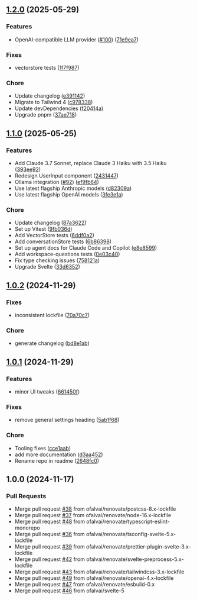 
<a name="1.2.0"></a>
## [1.2.0](https://github.com/ofalvai/obsidian-llm-plugin/compare/1.1.0...1.2.0) (2025-05-29)

### Features

* OpenAI-compatible LLM provider ([#100](https://github.com/ofalvai/obsidian-llm-plugin/issues/100)) ([71e9ea7](https://github.com/ofalvai/obsidian-llm-plugin/commit/71e9ea7cbecf4930020d096ad05bccad6de6e785))

### Fixes

* vectorstore tests ([1f7f987](https://github.com/ofalvai/obsidian-llm-plugin/commit/1f7f987a9a6c66f814bcd7f17c45f0f50dc2fef8))

### Chore

* Update changelog ([e391142](https://github.com/ofalvai/obsidian-llm-plugin/commit/e391142378223363307f042ed418f6dbac3c12cb))
* Migrate to Tailwind 4 ([c978338](https://github.com/ofalvai/obsidian-llm-plugin/commit/c9783384515f0731e482cf3d4a85777b38eb32d2))
* Update devDependencies ([f20414a](https://github.com/ofalvai/obsidian-llm-plugin/commit/f20414ad7141aa013254765f104dc317f2bcdbef))
* Upgrade pnpm ([37ae718](https://github.com/ofalvai/obsidian-llm-plugin/commit/37ae7185aa14dbded58fca47f958fdfa879caab7))


<a name="1.1.0"></a>
## [1.1.0](https://github.com/ofalvai/obsidian-llm-plugin/compare/1.0.2...1.1.0) (2025-05-25)

### Features

* Add Claude 3.7 Sonnet, replace Claude 3 Haiku with 3.5 Haiku ([393ee92](https://github.com/ofalvai/obsidian-llm-plugin/commit/393ee9297515b77126384e7418bd6bcdef74e553))
* Redesign UserInput component ([2431447](https://github.com/ofalvai/obsidian-llm-plugin/commit/2431447e29f111a0fed6e8bacdccffc4bf6411cc))
* Ollama integration ([#92](https://github.com/ofalvai/obsidian-llm-plugin/issues/92)) ([ef9fb64](https://github.com/ofalvai/obsidian-llm-plugin/commit/ef9fb64192bb071cf5e65c437a0fffb6163c819a))
* Use latest flagship Anthropic models ([d82309a](https://github.com/ofalvai/obsidian-llm-plugin/commit/d82309adfe13f7497fc30b98fabe4d8b74cfa6ab))
* Use latest flagship OpenAI models ([3fe3e1a](https://github.com/ofalvai/obsidian-llm-plugin/commit/3fe3e1a516b87b3ad0c1b556691cf78d89cb7594))

### Chore

* Update changelog ([87a3622](https://github.com/ofalvai/obsidian-llm-plugin/commit/87a3622a2f49cb66383e2b0b59274884c02b26e9))
* Set up Vitest ([9fb036d](https://github.com/ofalvai/obsidian-llm-plugin/commit/9fb036db20ee23714e3f8d2172aadf006d2b6a0e))
* Add VectorStore tests ([6ddf0a2](https://github.com/ofalvai/obsidian-llm-plugin/commit/6ddf0a2bf8277d97570c66b641d7e25bc9bf16dc))
* Add conversationStore tests ([6b86398](https://github.com/ofalvai/obsidian-llm-plugin/commit/6b86398d887b82bdccb398964514a3735654c7cf))
* Set up agent docs for Claude Code and Copilot ([e8e8599](https://github.com/ofalvai/obsidian-llm-plugin/commit/e8e85999c57d4f55c4bf8881c4a723610576490e))
* Add workspace-questions tests ([0e03c40](https://github.com/ofalvai/obsidian-llm-plugin/commit/0e03c40b86c741a452e77b0c8cf5064eeedd9400))
* Fix type checking issues ([758121a](https://github.com/ofalvai/obsidian-llm-plugin/commit/758121aff3df539d270196fafb39d7b36e9e48b4))
* Upgrade Svelte ([33d6352](https://github.com/ofalvai/obsidian-llm-plugin/commit/33d63525192cd51f243e43eb06e6ad7fbffd81e9))


<a name="1.0.2"></a>
## [1.0.2](https://github.com/ofalvai/obsidian-llm-plugin/compare/1.0.1...1.0.2) (2024-11-29)

### Fixes

* inconsistent lockfile ([70a70c7](https://github.com/ofalvai/obsidian-llm-plugin/commit/70a70c73ddf7a946ccef1a80bf8539969b8edaf5))

### Chore

* generate changelog ([bd8e1ab](https://github.com/ofalvai/obsidian-llm-plugin/commit/bd8e1abf66595bf5a6f37509c076bd79005f7b49))


<a name="1.0.1"></a>
## [1.0.1](https://github.com/ofalvai/obsidian-llm-plugin/compare/1.0.0...1.0.1) (2024-11-29)

### Features

* minor UI tweaks ([661450f](https://github.com/ofalvai/obsidian-llm-plugin/commit/661450fe8c6bee81127ef5b9a3f947d1a3265aa0))

### Fixes

* remove general settings heading ([5ab1f68](https://github.com/ofalvai/obsidian-llm-plugin/commit/5ab1f68bc44416951f90357683be2687bf549852))

### Chore

* Tooling fixes ([cce1aab](https://github.com/ofalvai/obsidian-llm-plugin/commit/cce1aab9e75441ac3c4afee1d8619305f81bfbc4))
* add more documentation ([d3aa452](https://github.com/ofalvai/obsidian-llm-plugin/commit/d3aa452bdd5b3d16f5f3e343c241aae4726bea10))
* Rename repo in readme ([2648fc0](https://github.com/ofalvai/obsidian-llm-plugin/commit/2648fc0f33d95ed5d21738ed0054646a46be38e5))


<a name="1.0.0"></a>
## 1.0.0 (2024-11-17)

### Pull Requests

* Merge pull request [#38](https://github.com/ofalvai/obsidian-llm-plugin/issues/38) from ofalvai/renovate/postcss-8.x-lockfile
* Merge pull request [#37](https://github.com/ofalvai/obsidian-llm-plugin/issues/37) from ofalvai/renovate/node-16.x-lockfile
* Merge pull request [#48](https://github.com/ofalvai/obsidian-llm-plugin/issues/48) from ofalvai/renovate/typescript-eslint-monorepo
* Merge pull request [#36](https://github.com/ofalvai/obsidian-llm-plugin/issues/36) from ofalvai/renovate/tsconfig-svelte-5.x-lockfile
* Merge pull request [#39](https://github.com/ofalvai/obsidian-llm-plugin/issues/39) from ofalvai/renovate/prettier-plugin-svelte-3.x-lockfile
* Merge pull request [#42](https://github.com/ofalvai/obsidian-llm-plugin/issues/42) from ofalvai/renovate/svelte-preprocess-5.x-lockfile
* Merge pull request [#43](https://github.com/ofalvai/obsidian-llm-plugin/issues/43) from ofalvai/renovate/tailwindcss-3.x-lockfile
* Merge pull request [#49](https://github.com/ofalvai/obsidian-llm-plugin/issues/49) from ofalvai/renovate/openai-4.x-lockfile
* Merge pull request [#47](https://github.com/ofalvai/obsidian-llm-plugin/issues/47) from ofalvai/renovate/esbuild-0.x
* Merge pull request [#46](https://github.com/ofalvai/obsidian-llm-plugin/issues/46) from ofalvai/svelte-5


